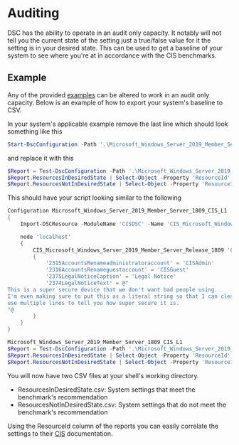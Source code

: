# Auditing
DSC has the ability to operate in an audit only capacity. It notably will not tell you the current state of the setting just a true/false value for it the setting is in your desired state.
This can be used to get a baseline of your system to see where you're at in accordance with the CIS benchmarks.

## Example
Any of the provided [examples](/src/CISDSC/Examples) can be altered to work in an audit only capacity. Below is an example of how to export your system's baseline to CSV.

In your system's applicable example remove the last line which should look something like this
```powershell
Start-DscConfiguration -Path '.\Microsoft_Windows_Server_2019_Member_Server_1809_CIS_L1' -Verbose -Wait
```

and replace it with this
```powershell
$Report = Test-DscConfiguration -Path '.\Microsoft_Windows_Server_2019_Member_Server_1809_CIS_L1' -Verbose
$Report.ResourcesInDesiredState | Select-Object -Property 'ResourceId','InDesiredState' | Export-CSV -Path '.\ResourcesInDesiredState.csv'
$Report.ResourcesNotInDesiredState | Select-Object -Property 'ResourceId','InDesiredState' | Export-CSV -Path '.\ResourcesNotInDesiredState.csv'
```

This should have your script looking similar to the following
```powershell
Configuration Microsoft_Windows_Server_2019_Member_Server_1809_CIS_L1
{
    Import-DSCResource -ModuleName 'CISDSC' -Name 'CIS_Microsoft_Windows_Server_2019_Member_Server_Release_1809'

    node 'localhost'
    {
        CIS_Microsoft_Windows_Server_2019_Member_Server_Release_1809 'CIS Benchmarks'
        {
            '2315AccountsRenameadministratoraccount' = 'CISAdmin'
            '2316AccountsRenameguestaccount' = 'CISGuest'
            '2375LegalNoticeCaption' = 'Legal Notice'
            '2374LegalNoticeText' = @"
This is a super secure device that we don't want bad people using.
I'm even making sure to put this as a literal string so that I can cleanly
use multiple lines to tell you how super secure it is.
"@
        }
    }
}

Microsoft_Windows_Server_2019_Member_Server_1809_CIS_L1
$Report = Test-DscConfiguration -Path '.\Microsoft_Windows_Server_2019_Member_Server_1809_CIS_L1' -Verbose
$Report.ResourcesInDesiredState | Select-Object -Property 'ResourceId','InDesiredState' | Export-CSV -Path '.\ResourcesInDesiredState.csv' -NoTypeInformation
$Report.ResourcesNotInDesiredState | Select-Object -Property 'ResourceId','InDesiredState' | Export-CSV -Path '.\ResourcesNotInDesiredState.csv' -NoTypeInformation
```

You will now have two CSV files at your shell's working directory.
- ResourcesInDesiredState.csv: System settings that meet the benchmark's recommendation
- ResourcesNotInDesiredState.csv: System settings that do not meet the benchmark's recommendation

Using the ResourceId column of the reports you can easily correlate the settings to their [CIS](./cis.md) documentation.